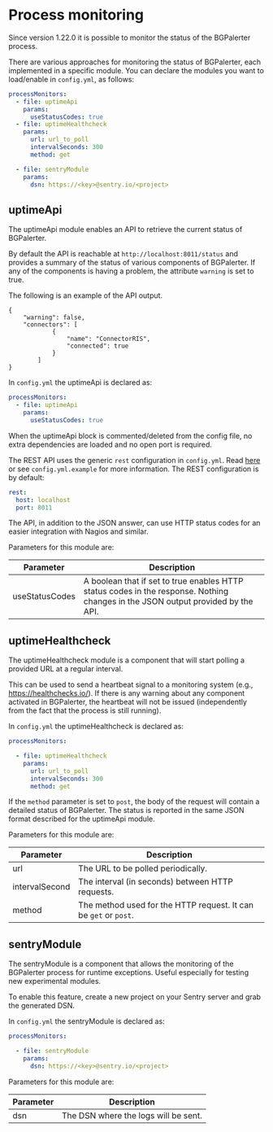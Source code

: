 # Process monitoring

Since version 1.22.0 it is possible to monitor the status of the BGPalerter process.

There are various approaches for monitoring the status of BGPalerter, each implemented in a specific module. 
You can declare the modules you want to load/enable in `config.yml`, as follows:

```yaml
processMonitors:
  - file: uptimeApi
    params:
      useStatusCodes: true
  - file: uptimeHealthcheck
    params:
      url: url_to_poll
      intervalSeconds: 300
      method: get

  - file: sentryModule
    params:
      dsn: https://<key>@sentry.io/<project>
```


## uptimeApi

The uptimeApi module enables an API to retrieve the current status of BGPalerter.

By default the API is reachable at `http://localhost:8011/status` and provides a summary of the status of various components of BGPalerter. If any of the components is having a problem, the attribute `warning` is set to true.

The following is an example of the API output.

```
{
    "warning": false,
    "connectors": [
            {
                "name": "ConnectorRIS",
                "connected": true
            }
        ]
}
```

In `config.yml` the uptimeApi is declared as:

```yaml
processMonitors:
  - file: uptimeApi
    params:
      useStatusCodes: true
```

When the uptimeApi block is commented/deleted from the config file, no extra dependencies are loaded and no open port is required.


The REST API uses the generic `rest` configuration in `config.yml`. Read [here](configuration.md) or see `config.yml.example` for more information.
The REST configuration is by default:
```yaml
rest:
  host: localhost
  port: 8011
```



The API, in addition to the JSON answer, can use HTTP status codes for an easier integration with Nagios and similar.

Parameters for this module are:

|Parameter| Description| 
|---|---|
|useStatusCodes| A boolean that if set to true enables HTTP status codes in the response. Nothing changes in the JSON output provided by the API. |


## uptimeHealthcheck

The uptimeHealthcheck module is a component that will start polling a provided URL at a regular interval.

This can be used to send a heartbeat signal to a monitoring system (e.g., https://healthchecks.io/).
If there is any warning about any component activated in BGPalerter, the heartbeat will not be issued (independently from the fact that the process is still running).


In `config.yml` the uptimeHealthcheck is declared as:

```yaml
processMonitors:

  - file: uptimeHealthcheck
    params:
      url: url_to_poll
      intervalSeconds: 300
      method: get
```

If the `method` parameter is set to `post`, the body of the request will contain a detailed status of BGPalerter.
The status is reported in the same JSON format described for the uptimeApi module.

Parameters for this module are:

|Parameter| Description| 
|---|---|
|url| The URL to be polled periodically. | 
|intervalSecond| The interval (in seconds) between HTTP requests. | 
|method| The method used for the HTTP request. It can be `get` or `post`. | 


## sentryModule

The sentryModule is a component that allows the monitoring of the BGPalerter process for runtime exceptions. 
Useful especially for testing new experimental modules.

To enable this feature, create a new project on your Sentry server and grab the generated DSN.

In `config.yml` the sentryModule is declared as:

```yaml
processMonitors:

  - file: sentryModule
    params:
      dsn: https://<key>@sentry.io/<project>
```

Parameters for this module are:

|Parameter| Description| 
|---|---|
|dsn| The DSN where the logs will be sent. | 
